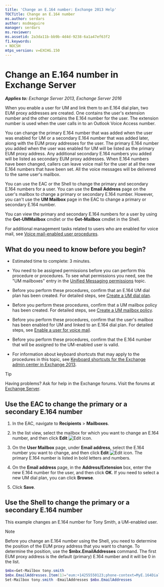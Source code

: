 ```yaml
---
title: 'Change an E.164 number: Exchange 2013 Help'
TOCTitle: Change an E.164 number
ms.author: serdars
author: msdmaguire
manager: serdars
ms.reviewer:
ms.assetid: 2a3da11b-bb9b-4d4d-9238-6a1a47ef63f2
f1.keywords:
- NOCSH
mtps_version: v=EXCHG.150
---
```


# Change an E.164 number in Exchange Server

_**Applies to:** Exchange Server 2013, Exchange Server 2016_

When you enable a user for UM and link them to an E.164 dial plan, two EUM proxy addresses are created. One contains the user's extension number and the other contains the E.164 number for the user. The extension number is used when the user calls in to an Outlook Voice Access number.

You can change the primary E.164 number that was added when the user was enabled for UM or a secondary E.164 number that was added later, along with the EUM proxy addresses for the user. The primary E.164 number you added when the user was enabled for UM will be listed as the primary EUM proxy address. Any additional secondary E.164 numbers you added will be listed as secondary EUM proxy addresses. When E.164 numbers have been changed, callers can leave voice mail for the user at all the new E.164 numbers that have been set. All the voice messages will be delivered to the same user's mailbox.

You can use the EAC or the Shell to change the primary and secondary E.164 numbers for a user. You can use the **Email Address** page on the user's mailbox to change a primary or secondary E.164 number. However, you can't use the **UM Mailbox** page in the EAC to change a primary or secondary E.164 number.

You can view the primary and secondary E.164 numbers for a user by using the **Get-UMMailbox** cmdlet or the **Get-Mailbox** cmdlet in the Shell.

For additional management tasks related to users who are enabled for voice mail, see [Voice mail-enabled user procedures](voice-mail-enabled-user-procedures-exchange-2013-help.md).

## What do you need to know before you begin?

- Estimated time to complete: 3 minutes.

- You need to be assigned permissions before you can perform this procedure or procedures. To see what permissions you need, see the "UM mailboxes" entry in the [Unified Messaging permissions](unified-messaging-permissions-exchange-2013-help.md) topic.

- Before you perform these procedures, confirm that an E.164 UM dial plan has been created. For detailed steps, see [Create a UM dial plan](create-um-dial-plan-exchange-2013-help.md).

- Before you perform these procedures, confirm that a UM mailbox policy has been created. For detailed steps, see [Create a UM mailbox policy](create-um-mailbox-policy-exchange-2013-help.md).

- Before you perform these procedures, confirm that the user's mailbox has been enabled for UM and linked to an E.164 dial plan. For detailed steps, see [Enable a user for voice mail](enable-a-user-for-voice-mail-exchange-2013-help.md).

- Before you perform these procedures, confirm that the E.164 number that will be assigned to the UM-enabled user is valid.

- For information about keyboard shortcuts that may apply to the procedures in this topic, see [Keyboard shortcuts for the Exchange admin center in Exchange 2013](keyboard-shortcuts-in-the-exchange-admin-center-2013-help.md).

> [!TIP]
> Having problems? Ask for help in the Exchange forums. Visit the forums at [Exchange Server](https://social.technet.microsoft.com/forums/office/home?category=exchangeserver).

## Use the EAC to change the primary or a secondary E.164 number

1. In the EAC, navigate to **Recipients** \> **Mailboxes**.

2. In the list view, select the mailbox for which you want to change an E.164 number, and then click **Edit** ![Edit icon](images/ITPro_EAC_EditIcon.gif).

3. On the **User Mailbox** page, under **Email address**, select the E.164 number you want to change, and then click **Edit** ![Edit icon](images/ITPro_EAC_EditIcon.gif). The primary E.164 number is listed in bold letters and numbers.

4. On the **Email address** page, in the **Address/Extension** box, enter the new E.164 number for the user, and then click **OK**. If you need to select a new UM dial plan, you can click **Browse**.

5. Click **Save**.

## Use the Shell to change the primary or a secondary E.164 number

This example changes an E.164 number for Tony Smith, a UM-enabled user.

> [!NOTE]
> Before you change an E.164 number using the Shell, you need to determine the position of the EUM proxy address that you want to change. To determine the position, use the **$mbx.EmailAddresses** command. The first EUM proxy address is the default (primary) E.164 number and it will be 0 in the list.

```powershell
$mbx=Get-Mailbox tony.smith
$mbx.EmailAddresses.Item(1)="eum:+14255550123;phone-context=MyE.164DialPlan.contoso.com"
Set-Mailbox tony.smith -EmailAddresses $mbx.EmailAddresses
```
